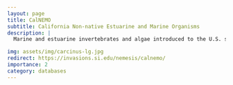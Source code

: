 ```yaml
---
layout: page
title: CalNEMO
subtitle: California Non-native Estuarine and Marine Organisms
description: |
  Marine and estuarine invertebrates and algae introduced to the U.S. state of California; incorporates occurrence data from the CANOD inventory of non-native species in California.

img: assets/img/carcinus-lg.jpg
redirect: https://invasions.si.edu/nemesis/calnemo/
importance: 2
category: databases
---
```

